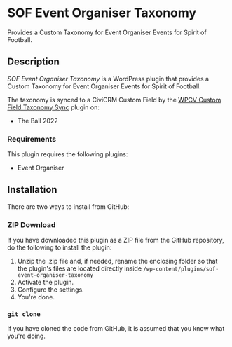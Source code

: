 # SOF Event Organiser Taxonomy

Provides a Custom Taxonomy for Event Organiser Events for Spirit of Football.

## Description

*SOF Event Organiser Taxonomy* is a WordPress plugin that provides a Custom Taxonomy for Event Organiser Events for Spirit of Football.

The taxonomy is synced to a CiviCRM Custom Field by the [WPCV Custom Field Taxonomy Sync](https://github.com/WPCV/wpcv-tax-field-sync) plugin on:

* The Ball 2022

### Requirements

This plugin requires the following plugins:

* Event Organiser

## Installation

There are two ways to install from GitHub:

### ZIP Download

If you have downloaded this plugin as a ZIP file from the GitHub repository, do the following to install the plugin:

1. Unzip the .zip file and, if needed, rename the enclosing folder so that the plugin's files are located directly inside `/wp-content/plugins/sof-event-organiser-taxonomy`
2. Activate the plugin.
3. Configure the settings.
4. You're done.

### `git clone`

If you have cloned the code from GitHub, it is assumed that you know what you're doing.
